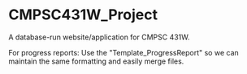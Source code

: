 # CMPSC431W_Project
A database-run website/application for CMPSC 431W. 

For progress reports: 
  Use the "Template_ProgressReport" so we can maintain the same formatting and easily merge files. 
